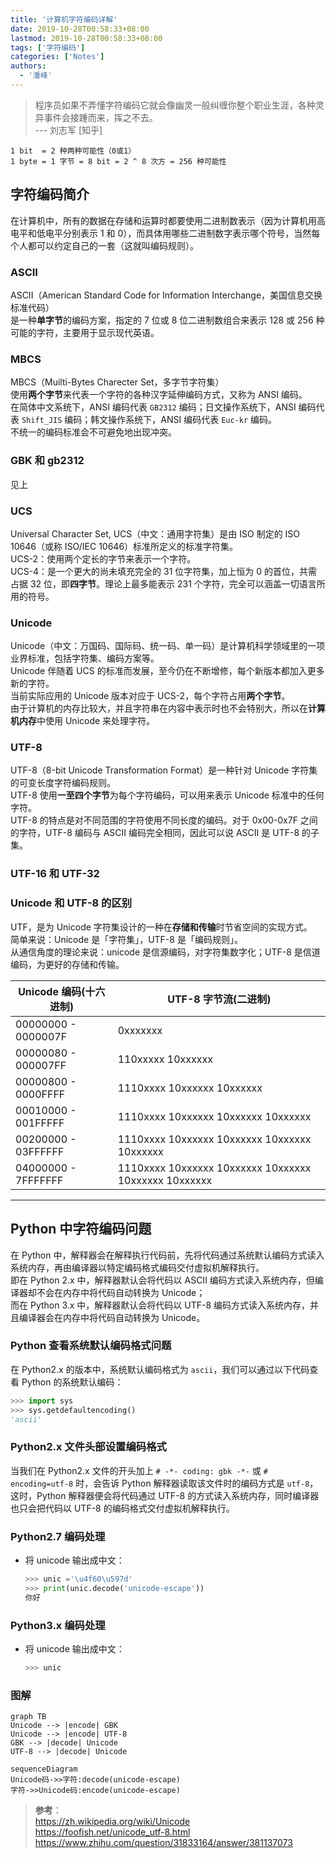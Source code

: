```yaml
---
title: '计算机字符编码详解'
date: 2019-10-28T00:58:33+08:00
lastmod: 2019-10-28T00:58:33+08:00
tags: ['字符编码']
categories: ['Notes']
authors:
  - '潘峰'
---
```


> 程序员如果不弄懂字符编码它就会像幽灵一般纠缠你整个职业生涯，各种灵异事件会接踵而来，挥之不去。  
> --- 刘志军 [知乎]

```text
1 bit  = 2 种两种可能性（0或1）
1 byte = 1 字节 = 8 bit = 2 ^ 8 次方 = 256 种可能性
```

## 字符编码简介

在计算机中，所有的数据在存储和运算时都要使用二进制数表示（因为计算机用高电平和低电平分别表示 1 和 0），而具体用哪些二进制数字表示哪个符号，当然每个人都可以约定自己的一套（这就叫编码规则）。

### ASCII

ASCII（American Standard Code for Information Interchange，美国信息交换标准代码）</br>
是一种**单字节**的编码方案，指定的 7 位或 8 位二进制数组合来表示 128 或 256 种可能的字符，主要用于显示现代英语。

### MBCS

MBCS（Muilti-Bytes Charecter Set，多字节字符集）</br>
使用**两个字节**来代表一个字符的各种汉字延伸编码方式，又称为 ANSI 编码。</br>
在简体中文系统下，ANSI 编码代表 `GB2312` 编码；日文操作系统下，ANSI 编码代表 `Shift_JIS` 编码；韩文操作系统下，ANSI 编码代表 `Euc-kr` 编码。</br>
不统一的编码标准会不可避免地出现冲突。

### GBK 和 gb2312

见上

### UCS

Universal Character Set, UCS（中文：通用字符集）是由 ISO 制定的 ISO 10646（或称 ISO/IEC 10646）标准所定义的标准字符集。</br>
UCS-2：使用两个定长的字节来表示一个字符。</br>
UCS-4：是一个更大的尚未填充完全的 31 位字符集，加上恒为 0 的首位，共需占据 32 位，即**四字节**。理论上最多能表示 231 个字符，完全可以涵盖一切语言所用的符号。

### Unicode

Unicode（中文：万国码、国际码、统一码、单一码）是计算机科学领域里的一项业界标准，包括字符集、编码方案等。</br>
Unicode 伴随着 UCS 的标准而发展，至今仍在不断增修，每个新版本都加入更多新的字符。</br>
当前实际应用的 Unicode 版本对应于 UCS-2，每个字符占用**两个字节**。</br>
由于计算机的内存比较大，并且字符串在内容中表示时也不会特别大，所以在**计算机内存**中使用 Unicode 来处理字符。

### UTF-8

UTF-8（8-bit Unicode Transformation Format）是一种针对 Unicode 字符集 的可变长度字符编码规则。</br>
UTF-8 使用**一至四个字节**为每个字符编码，可以用来表示 Unicode 标准中的任何字符。</br>
UTF-8 的特点是对不同范围的字符使用不同长度的编码。对于 0x00-0x7F 之间的字符，UTF-8 编码与 ASCII 编码完全相同，因此可以说 ASCII 是 UTF-8 的子集。

### UTF-16 和 UTF-32

### Unicode 和 UTF-8 的区别

UTF，是为 Unicode 字符集设计的一种在**存储和传输**时节省空间的实现方式。</br>
简单来说：Unicode 是「字符集」，UTF-8 是「编码规则」。</br>
从通信角度的理论来说：unicode 是信源编码，对字符集数字化；UTF-8 是信道编码，为更好的存储和传输。

| Unicode 编码(十六进制) | UTF-8 字节流(二进制)                                  |
| ---------------------- | ----------------------------------------------------- |
| 00000000 - 0000007F    | 0xxxxxxx                                              |
| 00000080 - 000007FF    | 110xxxxx 10xxxxxx                                     |
| 00000800 - 0000FFFF    | 1110xxxx 10xxxxxx 10xxxxxx                            |
| 00010000 - 001FFFFF    | 1110xxxx 10xxxxxx 10xxxxxx 10xxxxxx                   |
| 00200000 - 03FFFFFF    | 1110xxxx 10xxxxxx 10xxxxxx 10xxxxxx 10xxxxxx          |
| 04000000 - 7FFFFFFF    | 1110xxxx 10xxxxxx 10xxxxxx 10xxxxxx 10xxxxxx 10xxxxxx |

---

## Python 中字符编码问题

在 Python 中，解释器会在解释执行代码前，先将代码通过系统默认编码方式读入系统内存，再由编译器以特定编码格式编码交付虚拟机解释执行。</br>
即在 Python 2.x 中，解释器默认会将代码以 ASCII 编码方式读入系统内存，但编译器却不会在内存中将代码自动转换为 Unicode；</br>
而在 Python 3.x 中，解释器默认会将代码以 UTF-8 编码方式读入系统内存，并且编译器会在内存中将代码自动转换为 Unicode。

### Python 查看系统默认编码格式问题

在 Python2.x 的版本中，系统默认编码格式为 `ascii`，我们可以通过以下代码查看 Python 的系统默认编码：

```python
>>> import sys
>>> sys.getdefaultencoding()
'ascii'
```

### Python2.x 文件头部设置编码格式

当我们在 Python2.x 文件的开头加上 `# -*- coding: gbk -*-` 或 `# encoding=utf-8` 时，会告诉 Python 解释器读取该文件时的编码方式是 `utf-8`，这时，Python 解释器便会将代码通过 UTF-8 的方式读入系统内存，同时编译器也只会把代码以 UTF-8 的编码格式交付虚拟机解释执行。

### Python2.7 编码处理

- 将 unicode 输出成中文：
  ```python
  >>> unic ='\u4f60\u597d'
  >>> print(unic.decode('unicode-escape'))
  你好
  ```

### Python3.x 编码处理

- 将 unicode 输出成中文：
  ```python
  >>> unic
  ```

### 图解

```mermaid
graph TB
Unicode --> |encode| GBK
Unicode --> |encode| UTF-8
GBK --> |decode| Unicode
UTF-8 --> |decode| Unicode
```

```mermaid
sequenceDiagram
Unicode码->>字符:decode(unicode-escape)
字符->>Unicode码:encode(unicode-escape)
```

> **参考**：  
> https://zh.wikipedia.org/wiki/Unicode  
> https://foofish.net/unicode_utf-8.html  
> https://www.zhihu.com/question/31833164/answer/381137073
